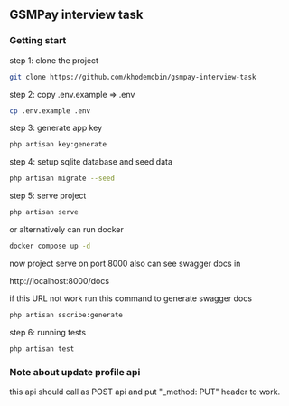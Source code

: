 ## GSMPay interview task

### Getting start

step 1: clone the project
```bash
git clone https://github.com/khodemobin/gsmpay-interview-task
```


step 2: copy .env.example => .env 
```bash
cp .env.example .env
```

step 3: generate app key

```bash
php artisan key:generate
```

step 4: setup sqlite database and seed data

```bash
php artisan migrate --seed
```

step 5: serve project

```bash
php artisan serve
```
or alternatively can run docker 
```bash
docker compose up -d
```


now project serve on port 8000 also can see swagger docs in

<a>http://localhost:8000/docs</a>

if this URL not work run this command to generate swagger docs

```bash
php artisan sscribe:generate
```

step 6: running tests

```bash
php artisan test
```

### Note about update profile api

this api should call as POST api and put "_method: PUT"
header to work.


